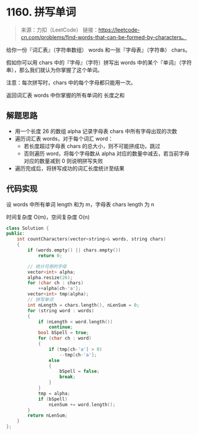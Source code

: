 ﻿# 1160. 拼写单词
> 来源：力扣（LeetCode）
链接：https://leetcode-cn.com/problems/find-words-that-can-be-formed-by-characters。

给你一份『词汇表』（字符串数组） words 和一张『字母表』（字符串） chars。

假如你可以用 chars 中的『字母』（字符）拼写出 words 中的某个『单词』（字符串），那么我们就认为你掌握了这个单词。

注意：每次拼写时，chars 中的每个字母都只能用一次。

返回词汇表 words 中你掌握的所有单词的 长度之和

## 解题思路
* 用一个长度 26 的数组 alpha 记录字母表 chars 中所有字母出现的次数
* 遍历词汇表 words，对于每个词汇 word：
    * 若长度超过字母表 chars 的总大小，则不可能拼成功，跳过
    * 否则遍历 word，将每个字母数从 alpha 对应的数量中减去，若当前字母对应的数量减到 0 则说明拼写失败
* 遍历完成后，将拼写成功的词汇长度统计至结果


## 代码实现
设 words 中所有单词 length 和为 m，字母表 chars length 为 n

时间复杂度 O(m)，空间复杂度 O(n)
```cpp
class Solution {
public:
    int countCharacters(vector<string>& words, string chars) 
    {
        if (words.empty() || chars.empty())
            return 0;

        // 统计可用的字母
        vector<int> alpha;
        alpha.resize(26);
        for (char ch : chars)
            ++alpha[ch-'a'];
        vector<int> tmp(alpha);
        // 拼写单词
        int nLength = chars.length(), nLenSum = 0;
        for (string word : words)
        {
            if (nLength < word.length())
                continue;
            bool bSpell = true;
            for (char ch : word)
            {
                if (tmp[ch-'a'] > 0)
                    --tmp[ch-'a'];
                else
                {
                    bSpell = false;
                    break;
                }
            }
            tmp = alpha;
            if (bSpell)
                nLenSum += word.length();
        }
        return nLenSum;
    }
};
```




